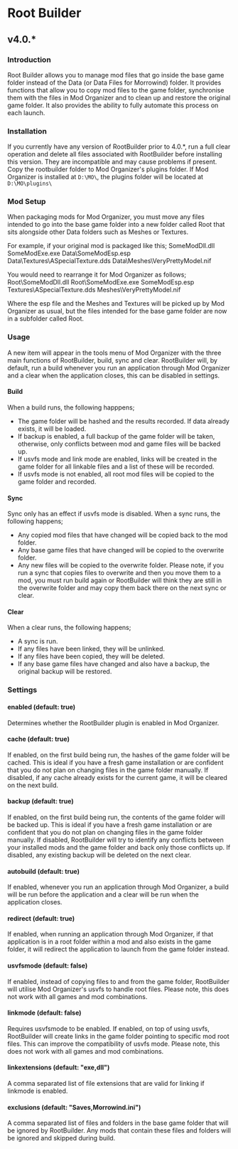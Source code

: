 # Root Builder
## v4.0.*

### Introduction
Root Builder allows you to manage mod files that go inside the base game folder instead of the Data (or Data Files for Morrowind) folder. It provides functions that allow you to copy mod files to the game folder, synchronise them with the files in Mod Organizer and to clean up and restore the original game folder. It also provides the ability to fully automate this process on each launch.


### Installation
If you currently have any version of RootBuilder prior to 4.0.*, run a full clear operation and delete all files associated with RootBuilder before installing this version. They are incompatible and may cause problems if present.
Copy the rootbuilder folder to Mod Organizer's plugins folder. If Mod Organizer is installed at `D:\MO\`, the plugins folder will be located at `D:\MO\plugins\`

### Mod Setup
When packaging mods for Mod Organizer, you must move any files intended to go into the base game folder into a new folder called Root that sits alongside other Data folders such as Meshes or Textures. 

For example, if your original mod is packaged like this;
	SomeModDll.dll
	SomeModExe.exe
	Data\SomeModEsp.esp
	Data\Textures\ASpecialTexture.dds
	Data\Meshes\VeryPrettyModel.nif

You would need to rearrange it for Mod Organizer as follows;
	Root\SomeModDll.dll
	Root\SomeModExe.exe
	SomeModEsp.esp
	Textures\ASpecialTexture.dds
	Meshes\VeryPrettyModel.nif

Where the esp file and the Meshes and Textures will be picked up by Mod Organizer as usual, but the files intended for the base game folder are now in a subfolder called Root.

### Usage
A new item will appear in the tools menu of Mod Organizer with the three main functions of RootBuilder, build, sync and clear.
RootBuilder will, by default, run a build whenever you run an application through Mod Organizer and a clear when the application closes, this can be disabled in settings.

#### Build
When a build runs, the following happpens;
- The game folder will be hashed and the results recorded. If data already exists, it will be loaded.
- If backup is enabled, a full backup of the game folder will be taken, otherwise, only conflicts between mod and game files will be backed up.
- If usvfs mode and link mode are enabled, links will be created in the game folder for all linkable files and a list of these will be recorded.
- If usvfs mode is not enabled, all root mod files will be copied to the game folder and recorded.

#### Sync
Sync only has an effect if usvfs mode is disabled.
When a sync runs, the following happens;
- Any copied mod files that have changed will be copied back to the mod folder.
- Any base game files that have changed will be copied to the overwrite folder.
- Any new files will be copied to the overwrite folder.
Please note, if you run a sync that copies files to overwrite and then you move them to a mod, you must run build again or RootBuilder will think they are still in the overwrite folder and may copy them back there on the next sync or clear.

#### Clear
When a clear runs, the following happens;
- A sync is run.
- If any files have been linked, they will be unlinked.
- If any files have been copied, they will be deleted.
- If any base game files have changed and also have a backup, the original backup will be restored.

### Settings

#### enabled (default: true)
Determines whether the RootBuilder plugin is enabled in Mod Organizer.

#### cache (default: true)
If enabled, on the first build being run, the hashes of the game folder will be cached. This is ideal if you have a fresh game installation or are confident that you do not plan on changing files in the game folder manually.
If disabled, if any cache already exists for the current game, it will be cleared on the next build.

#### backup (default: true)
If enabled, on the first build being run, the contents of the game folder will be backed up. This is ideal if you have a fresh game installation or are confident that you do not plan on changing files in the game folder manually.
If disabled, RootBuilder will try to identify any conflicts between your installed mods and the game folder and back only those conflicts up.
If disabled, any existing backup will be deleted on the next clear.

#### autobuild (default: true)
If enabled, whenever you run an application through Mod Organizer, a build will be run before the application and a clear will be run when the application closes.

#### redirect (default: true)
If enabled, when running an application through Mod Organizer, if that application is in a root folder within a mod and also exists in the game folder, it will redirect the application to launch from the game folder instead.

#### usvfsmode (default: false)
If enabled, instead of copying files to and from the game folder, RootBuilder will utilise Mod Organizer's usvfs to handle root files. 
Please note, this does not work with all games and mod combinations.

#### linkmode (default: false)
Requires usvfsmode to be enabled.
If enabled, on top of using usvfs, RootBuilder will create links in the game folder pointing to specific mod root files. This can improve the compatibility of usvfs mode.
Please note, this does not work with all games and mod combinations.

#### linkextensions (default: "exe,dll")
A comma separated list of file extensions that are valid for linking if linkmode is enabled.

#### exclusions (default: "Saves,Morrowind.ini")
A comma separated list of files and folders in the base game folder that will be ignored by RootBuilder.
Any mods that contain these files and folders will be ignored and skipped during build.
